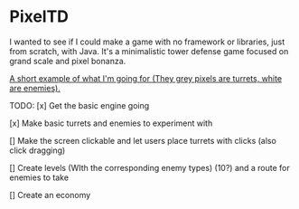 # PixelTD
 I wanted to see if I could make a game with no framework or libraries, just from scratch, with Java. It's a minimalistic tower defense game focused on grand scale and pixel bonanza.
 
 [A short example of what I'm going for (They grey pixels are turrets, white are enemies).](https://i.gyazo.com/c7c0e3274ddf11542246650524658f2f.mp4)
 
 TODO:
[x] Get the basic engine going

[x] Make basic turrets and enemies to experiment with

[] Make the screen clickable and let users place turrets with clicks (also click dragging)

[] Create levels (WIth the corresponding enemy types) (10?) and a route for enemies to take

[] Create an economy

